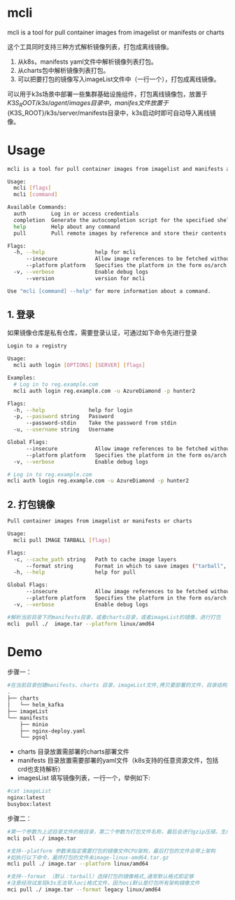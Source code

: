 # mcli
mcli is a tool for pull container images from imagelist or manifests or charts

这个工具同时支持三种方式解析镜像列表，打包成离线镜像。

1. 从k8s，manifests yaml文件中解析镜像列表打包。
2. 从charts包中解析镜像列表打包。
3. 可以把要打包的镜像写入imageList文件中（一行一个），打包成离线镜像。

可以用于k3s场景中部署一些集群基础设施组件，打包离线镜像包，放置于${K3S_ROOT}/k3s/agent/images 目录中，manifes文件放置于${K3S_ROOT}/k3s/server/manifests目录中，k3s启动时即可自动导入离线镜像。

# Usage

```bash
mcli is a tool for pull container images from imagelist and manifests amd charts

Usage:
  mcli [flags]
  mcli [command]

Available Commands:
  auth        Log in or access credentials
  completion  Generate the autocompletion script for the specified shell
  help        Help about any command
  pull        Pull remote images by reference and store their contents locally

Flags:
  -h, --help                help for mcli
      --insecure            Allow image references to be fetched without TLS
      --platform platform   Specifies the platform in the form os/arch[/variant][:osversion] (e.g. linux/amd64). (default all)
  -v, --verbose             Enable debug logs
      --version             version for mcli

Use "mcli [command] --help" for more information about a command.
```
## 1. 登录
如果镜像仓库是私有仓库，需要登录认证，可通过如下命令先进行登录
```bash
Login to a registry

Usage:
  mcli auth login [OPTIONS] [SERVER] [flags]

Examples:
  # Log in to reg.example.com
  mcli auth login reg.example.com -u AzureDiamond -p hunter2

Flags:
  -h, --help              help for login
  -p, --password string   Password
      --password-stdin    Take the password from stdin
  -u, --username string   Username

Global Flags:
      --insecure            Allow image references to be fetched without TLS
      --platform platform   Specifies the platform in the form os/arch[/variant][:osversion] (e.g. linux/amd64). (default all)
  -v, --verbose             Enable debug logs
```

```bash
# Log in to reg.example.com
mcli auth login reg.example.com -u AzureDiamond -p hunter2
```

## 2. 打包镜像
```bash
Pull container images from imagelist or manifests or charts

Usage:
  mcli pull IMAGE TARBALL [flags]

Flags:
  -c, --cache_path string   Path to cache image layers
      --format string       Format in which to save images ("tarball", "legacy", or "oci") (default "tarball")
  -h, --help                help for pull

Global Flags:
      --insecure            Allow image references to be fetched without TLS
      --platform platform   Specifies the platform in the form os/arch[/variant][:osversion] (e.g. linux/amd64). (default all)
  -v, --verbose             Enable debug logs
```

```bash
#解析当前目录下的manifests目录，或者charts目录，或者imageList的镜像，进行打包
mcli  pull ./  image.tar --platform linux/amd64
```

# Demo
步骤一：
```bash
#在当前目录创建manifests、charts 目录，imageList文件,拷贝要部署的文件，目录结构如下：
.
├── charts
│   └── helm_kafka
├── imageList
└── manifests
    ├── minio
    ├── nginx-deploy.yaml
    └── pgsql
```
+ charts 目录放置需部署的charts部署文件
+ manifests 目录放置需要部署的yaml文件（k8s支持的任意资源文件，包括crd也支持解析）
+ imagesList 填写镜像列表，一行一个，举例如下:
```bash
#cat imageList
nginx:latest
busybox:latest
```

步骤二：
```bash
#第一个参数为上述目录文件的根目录，第二个参数为打包文件名称，最后会进行gzip压缩，生成tar.gz 格式的镜像包文件
mcli pull ./ image.tar 
```

```bash
#支持--platform 参数来指定需要打包的镜像文件CPU架构，最后打包的文件会带上架构
#如执行以下命令，最终打包的文件未image-linux-amd64.tar.gz
mcli pull ./ image.tar --platform linux/amd64
```

```bash
#支持--format （默认：tarball）选择打包的镜像格式,通常默认格式即足够
#注意经测试发现k3s无法导入oci格式文件，因为oci默认是打包所有架构镜像文件
mci pull ./ image.tar --format legacy linux/amd64
```